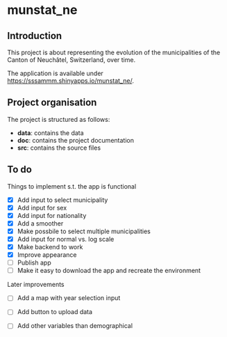 # munstat_ne

## Introduction

This project is about representing the evolution of the municipalities of the Canton of Neuchâtel, Switzerland, over time.

The application is available under https://sssammm.shinyapps.io/munstat_ne/.

## Project organisation

The project is structured as follows:

- **data**: contains the data
- **doc**: contains the project documentation
- **src**: contains the source files

## To do

Things to implement s.t. the app is functional

- [x] Add input to select municipality
- [x] Add input for sex
- [x] Add input for nationality
- [x] Add a smoother
- [x] Make possbile to select multiple municipalities
- [x] Add input for normal vs. log scale
- [x] Make backend to work
- [x] Improve appearance
- [ ] Publish app
- [ ] Make it easy to download the app and recreate the environment

Later improvements

- [ ] Add a map with year selection input
- [ ] Add button to upload data
- [ ] Add other variables than demographical

